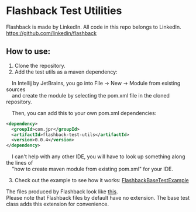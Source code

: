 # Flashback Test Utilities

Flashback is made by LinkedIn. All code in this repo belongs to LinkedIn.
https://github.com/linkedin/flashback

## How to use:

1. Clone the repository.
2. Add the test utils as a maven dependency:

&nbsp;&nbsp;&nbsp;&nbsp;In Intellij by JetBrains, you go into File -> New -> Module from existing sources  
&nbsp;&nbsp;&nbsp;&nbsp;and create the module by selecting the pom.xml file in the cloned repository.
  
&nbsp;&nbsp;&nbsp;&nbsp;Then, you can add this to your own pom.xml dependencies:
  ```xml
  <dependency>
    <groupId>com.jpr</groupId>
    <artifactId>flashback-test-utils</artifactId>
    <version>0.0.4</version>
  </dependency>
  ```
&nbsp;&nbsp;&nbsp;&nbsp;I can't help with any other IDE, you will have to look up something along the lines of  
&nbsp;&nbsp;&nbsp;&nbsp;"how to create maven module from existing pom.xml" for your IDE.

3. Check out the example to see how it works: [FlashbackBaseTestExample](flashback-test-utils/src/test/java/com/jpr/flashbacktestutils/FlashbackBaseTestExample.java)

The files produced by Flashback look like [this](flashback-test-utils/flashback_scenes/SCENE_NAME.json).  
Please note that Flashback files by default have no extension. The base test class adds this extension for convenience.
